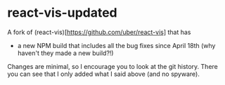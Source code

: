 # react-vis-updated

A fork of (react-vis)[https://github.com/uber/react-vis] that has
- a new NPM build that includes all the bug fixes since April 18th (why haven't they made a new build?!)

Changes are minimal, so I encourage you to look at the git history. There you can see that I only added what I said above (and no spyware).